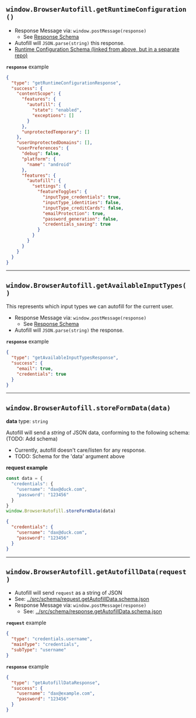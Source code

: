 ## `window.BrowserAutofill.getRuntimeConfiguration()`

- Response Message via: `window.postMessage(response)`
  - See [Response Schema](../src/schema/response.getRuntimeConfiguration.schema.json)
- Autofill will `JSON.parse(string)` this response.
- [Runtime Configuration Schema (linked from above, but in a separate repo)](https://github.com/duckduckgo/content-scope-scripts/blob/shane/unify-config/src/schema/runtime-configuration.schema.json)

**`response`** example

```json
{
  "type": "getRuntimeConfigurationResponse",
  "success": {
    "contentScope": {
      "features": {
        "autofill": {
          "state": "enabled",
          "exceptions": []
        }
      },
      "unprotectedTemporary": []
    },
    "userUnprotectedDomains": [],
    "userPreferences": {
      "debug": false,
      "platform": {
        "name": "android"
      },
      "features": {
        "autofill": {
          "settings": {
            "featureToggles": {
              "inputType_credentials": true,
              "inputType_identities": false,
              "inputType_creditCards": false,
              "emailProtection": true,
              "password_generation": false,
              "credentials_saving": true
            }
          }
        }
      }
    }
  }
}
```

--- 

## `window.BrowserAutofill.getAvailableInputTypes()`

This represents which input types we can autofill for the current user.

- Response Message via: `window.postMessage(response)`
  - See [Response Schema](../src/schema/response.getAvailableInputTypes.schema.json)
- Autofill will `JSON.parse(string)` the response.

**`response`** example

```json
{
  "type": "getAvailableInputTypesResponse",
  "success": {
    "email": true,
    "credentials": true
  }
}
```

---

## `window.BrowserAutofill.storeFormData(data)`

**data** type: `string`

Autofill will send a *string* of JSON data, conforming to the following schema: (TODO: Add schema)

- Currently, autofill doesn't care/listen for any response.
- TODO: Schema for the 'data' argument above

**request example**

```js
const data = {
  "credentials": {
    "username": "dax@duck.com",
    "password": "123456"
  }
}
window.BrowserAutofill.storeFormData(data)
```


```json
{
  "credentials": {
    "username": "dax@duck.com",
    "password": "123456"
  }
}
```

---

## `window.BrowserAutofill.getAutofillData(request)`

- Autofill will send `request` as a string of JSON 
- See: [../src/schema/request.getAutofillData.schema.json](../src/schema/request.getAutofillData.schema.json)
- Response Message via: `window.postMessage(response)`
  - See: [../src/schema/response.getAutofillData.schema.json](../src/schema/response.getAutofillData.schema.json)

**`request`** example

```json
{
  "type": "credentials.username",
  "mainType": "credentials",
  "subType": "username"
}
```

**`response`** example

```json
{
  "type": "getAutofillDataResponse",
  "success": {
    "username": "dax@example.com",
    "password": "123456"
  }
}
```
